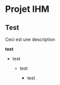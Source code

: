 # Projet IHM

## Test

Ceci est une description

**test**

* test

    * test
        
        * test


